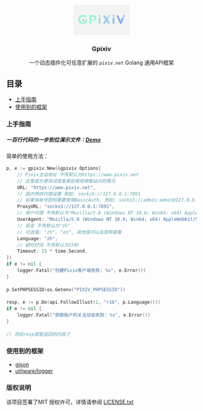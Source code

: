 <p align="center">
  <a href="https://github.com/ClarkQAQ/gpixiv">
    <img src="images/logo.png" alt="Logo" width="150" height="80">
  </a>

  <h3 align="center">Gpixiv</h3>
  <p align="center">
    一个动态插件化可任意扩展的 <code>pixiv.net</code> Golang 通用API框架
    <br />
  </p>
</p>

## 目录

- [上手指南](#上手指南)
- [使用到的框架](#使用到的框架)

### 上手指南


##### 一百行代码的一步到位演示文件：[Demo](https://github.com/ClarkQAQ/gpixiv/tree/master/example/demo)

简单的使用方法：

```go
p, e := gpixiv.New(&gpixiv.Options{
	// Pixiv主站地址 不传默认为https://www.pixiv.net
	// 这里是方便测试或者某些使用镜像站点的情况
	URL: "https://www.pixiv.net",
	// 国内特供代理设置 例如: socks5://127.0.0.1:7891
	// 如果有帐号密码需要使用BasicAuth, 例如: socks5://admin:admin@127.0.0.1:7891
	ProxyURL: "socks5://127.0.0.1:7891",
	// 用户代理 不传默认为"Mozilla/5.0 (Windows NT 10.0; Win64; x64) AppleWebKit/537.36 (KHTML, like Gecko) Chrome/80.0.3987.132 Safari/537.36"
	UserAgent: "Mozilla/5.0 (Windows NT 10.0; Win64; x64) AppleWebKit/537.36 (KHTML, like Gecko) Chrome/80.0.3987.132 Safari/537.36",
	// 语言 不传默认为"zh"
	// 可选值: "zh", "en", 其他值可以去官网查看
	Language: "zh",
	// 超时时间 不传默认为15秒
	Timeout: 15 * time.Second,
})
if e != nil {
	logger.Fatal("创建Pixiv客户端失败: %s", e.Error())
}

p.SetPHPSESSID(os.Getenv("PIXIV_PHPSESSID"))

resp, e := p.Do(api.FollowIllust(1, "r18", p.Language()))
if e != nil {
	logger.Fatal("获取账户的关注动态失败: %s", e.Error())
}

// 然后resp就是返回的内容了
```

### 使用到的框架

- [gjson](https://github.com/tidwall/gjson)
- [utilware/logger](https://github.com/ClarkQAQ/utilware)

### 版权说明

该项目签署了MIT 授权许可，详情请参阅 [LICENSE.txt](https://github.com/shaojintian/Best_README_template/blob/master/LICENSE.txt)




